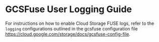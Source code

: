 # GCSFuse User Logging Guide

For instructions on how to enable Cloud Storage FUSE logs, refer to
the `logging` configurations outlined in the gcsfuse configuration
file https://cloud.google.com/storage/docs/gcsfuse-config-file.